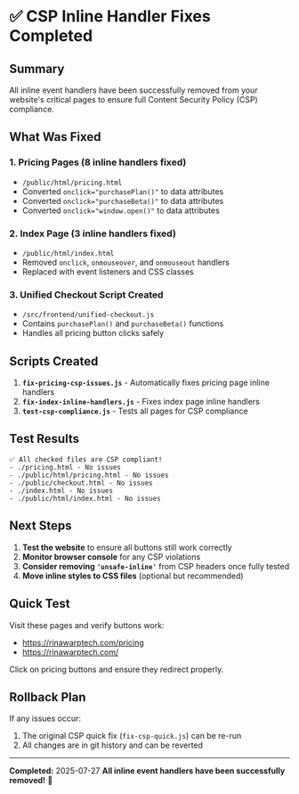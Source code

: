 # ✅ CSP Inline Handler Fixes Completed

## Summary

All inline event handlers have been successfully removed from your website's critical pages to ensure full Content Security Policy (CSP) compliance.

## What Was Fixed

### 1. **Pricing Pages** (8 inline handlers fixed)
- `/public/html/pricing.html`
- Converted `onclick="purchasePlan()"` to data attributes
- Converted `onclick="purchaseBeta()"` to data attributes  
- Converted `onclick="window.open()"` to data attributes

### 2. **Index Page** (3 inline handlers fixed)
- `/public/html/index.html`
- Removed `onclick`, `onmouseover`, and `onmouseout` handlers
- Replaced with event listeners and CSS classes

### 3. **Unified Checkout Script Created**
- `/src/frontend/unified-checkout.js`
- Contains `purchasePlan()` and `purchaseBeta()` functions
- Handles all pricing button clicks safely

## Scripts Created

1. **`fix-pricing-csp-issues.js`** - Automatically fixes pricing page inline handlers
2. **`fix-index-inline-handlers.js`** - Fixes index page inline handlers
3. **`test-csp-compliance.js`** - Tests all pages for CSP compliance

## Test Results

```
✅ All checked files are CSP compliant!
- ./pricing.html - No issues
- ./public/html/pricing.html - No issues  
- ./public/checkout.html - No issues
- ./index.html - No issues
- ./public/html/index.html - No issues
```

## Next Steps

1. **Test the website** to ensure all buttons still work correctly
2. **Monitor browser console** for any CSP violations
3. **Consider removing `'unsafe-inline'`** from CSP headers once fully tested
4. **Move inline styles to CSS files** (optional but recommended)

## Quick Test

Visit these pages and verify buttons work:
- https://rinawarptech.com/pricing
- https://rinawarptech.com/

Click on pricing buttons and ensure they redirect properly.

## Rollback Plan

If any issues occur:
1. The original CSP quick fix (`fix-csp-quick.js`) can be re-run
2. All changes are in git history and can be reverted

---

**Completed:** 2025-07-27
**All inline event handlers have been successfully removed!** 🎉
